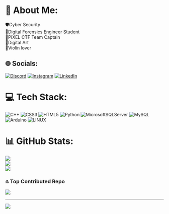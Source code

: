 # 💫 About Me:
🛡️Cyber Security<br>🔎Digital Forensics Engineer Student<br>🐉PIXEL CTF Team Captain<br>🎨Digital Art<br>🎻Violin lover


## 🌐 Socials:
[![Discord](https://img.shields.io/badge/Discord-%237289DA.svg?logo=discord&logoColor=white)](https://discord.gg/Wepliep#0001) [![Instagram](https://img.shields.io/badge/Instagram-%23E4405F.svg?logo=Instagram&logoColor=white)](https://instagram.com/erkancekic_01/?next=%2F) [![LinkedIn](https://img.shields.io/badge/LinkedIn-%230077B5.svg?logo=linkedin&logoColor=white)](https://linkedin.com/in/erkanckc0x0001) 

# 💻 Tech Stack:
![C++](https://img.shields.io/badge/c++-%2300599C.svg?style=for-the-badge&logo=c%2B%2B&logoColor=white) ![CSS3](https://img.shields.io/badge/css3-%231572B6.svg?style=for-the-badge&logo=css3&logoColor=white) ![HTML5](https://img.shields.io/badge/html5-%23E34F26.svg?style=for-the-badge&logo=html5&logoColor=white) ![Python](https://img.shields.io/badge/python-3670A0?style=for-the-badge&logo=python&logoColor=ffdd54) ![MicrosoftSQLServer](https://img.shields.io/badge/Microsoft%20SQL%20Sever-CC2927?style=for-the-badge&logo=microsoft%20sql%20server&logoColor=white) ![MySQL](https://img.shields.io/badge/mysql-%2300f.svg?style=for-the-badge&logo=mysql&logoColor=white) ![Arduino](https://img.shields.io/badge/-Arduino-00979D?style=for-the-badge&logo=Arduino&logoColor=white) ![LINUX](https://img.shields.io/badge/Linux-FCC624?style=for-the-badge&logo=linux&logoColor=black)
# 📊 GitHub Stats:
![](https://github-readme-stats.vercel.app/api?username=Wepliep&theme=blueberry&hide_border=false&include_all_commits=true&count_private=false)<br/>
![](https://github-readme-streak-stats.herokuapp.com/?user=Wepliep&theme=blueberry&hide_border=false)<br/>
![](https://github-readme-stats.vercel.app/api/top-langs/?username=Wepliep&theme=blueberry&hide_border=false&include_all_commits=true&count_private=false&layout=compact)

### 🔝 Top Contributed Repo
![](https://github-contributor-stats.vercel.app/api?username=Wepliep&limit=5&theme=dark&combine_all_yearly_contributions=true)

---
[![](https://visitcount.itsvg.in/api?id=Wepliep&icon=5&color=4)](https://visitcount.itsvg.in)

<!-- Proudly created with GPRM ( https://gprm.itsvg.in ) -->
